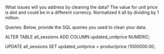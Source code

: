 What issues will you address by cleaning the data?
The value for unit price is alot and could be in a different currency. Normalized it all by dividing by 1 million.




Queries:
Below, provide the SQL queries you used to clean your data.

ALTER TABLE all_sessions
ADD COLUMN updated_unitprice NUMERIC;

UPDATE all_sessions
SET updated_unitprice = productprice /1000000.00;
